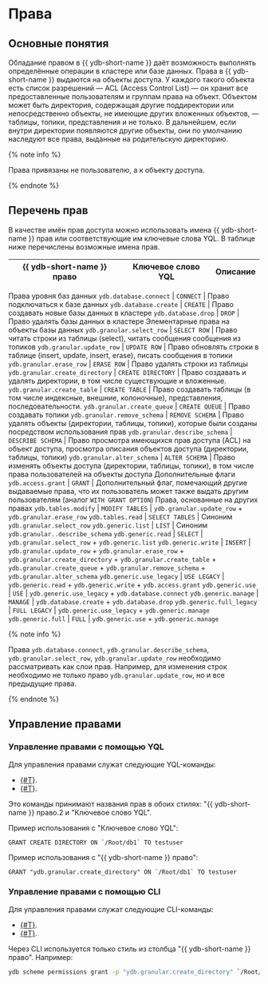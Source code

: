 # Права

## Основные понятия

Обладание правом в {{ ydb-short-name }} даёт возможность выполнять определённые операции в кластере или базе данных.
Права в {{ ydb-short-name }} выдаются на объекты доступа. У каждого такого объекта есть список разрешений — ACL (Access Control List) — он хранит все предоставленные пользователям и группам права на объект. Объектом может быть директория, содержащая другие поддиректории или непосредственно объекты, не имеющие других вложенных объектов, — таблицы, топики, представления и не только.
В дальнейшем, если внутри директории появляются другие объекты, они по умолчанию наследуют все права, выданные на родительскую директорию.

{% note info %}

Права привязаны не пользователю, а к объекту доступа.

{% endnote %}

## Перечень прав

В качестве имён прав доступа можно использовать имена {{ ydb-short-name }} прав или соответствующие им ключевые слова YQL.
В таблице ниже перечислены возможные имена прав.

{{ ydb-short-name }} право | Ключевое слово YQL | Описание
--- | --- | ---
Права уровня баз данных
`ydb.database.connect` | `CONNECT` | Право подключаться к базе данных
`ydb.database.create` | `CREATE` | Право создавать новые базы данных в кластере
`ydb.database.drop` | `DROP` | Право удалять базы данных в кластере
Элементарные права на объекты базы данных
`ydb.granular.select_row` | `SELECT ROW` | Право читать строки из таблицы (select), читать сообщения сообщения из топиков
`ydb.granular.update_row` | `UPDATE ROW` | Право обновлять строки в таблице (insert, update, insert, erase), писать сообщения в топики
`ydb.granular.erase_row` | `ERASE ROW` | Право удалять строки из таблицы
`ydb.granular.create_directory` | `CREATE DIRECTORY` | Право создавать и удалять директории, в том числе существующие и вложенные.
`ydb.granular.create_table` | `CREATE TABLE` | Право создавать таблицы (в том числе индексные, внешние, колоночные), представления, последовательности.
`ydb.granular.create_queue` | `CREATE QUEUE` | Право создавать топики
`ydb.granular.remove_schema` | `REMOVE SCHEMA` | Право удалять объекты (директории, таблицы, топики), которые были созданы посредством использования прав
`ydb.granular.describe_schema` | `DESCRIBE SCHEMA` | Право просмотра имеющихся прав доступа (ACL) на объект доступа, просмотра описания объектов доступа (директории, таблицы, топики)
`ydb.granular.alter_schema` | `ALTER SCHEMA` | Право изменять объекты доступа (директории, таблицы, топики), в том числе права пользователей на объекты доступа
Дополнительные флаги
`ydb.access.grant` | `GRANT` | Дополнительный флаг, помечающий другие выдаваемые права, что их пользователь может также выдать другим пользователям (аналог `WITH GRANT OPTION`)
Права, основанные на других правах
`ydb.tables.modify` | `MODIFY TABLES` | `ydb.granular.update_row` + `ydb.granular.erase_row`
`ydb.tables.read` | `SELECT TABLES` | Синоним `ydb.granular.select_row`
`ydb.generic.list` | `LIST` | Синоним `ydb.granular..describe_schema`
`ydb.generic.read` | `SELECT` | `ydb.granular.select_row` + `ydb.generic.list`
`ydb.generic.write` | `INSERT` | `ydb.granular.update_row` + `ydb.granular.erase_row` + `ydb.granular.create_directory` + `ydb.granular.create_table` + `ydb.granular.create_queue` + `ydb.granular.remove_schema` + `ydb.granular.alter_schema`
`ydb.generic.use_legacy` | `USE LEGACY` | `ydb.generic.read` + `ydb.generic.write` + `ydb.access.grant`
`ydb.generic.use` | `USE` | `ydb.generic.use_legacy` + `ydb.database.connect`
`ydb.generic.manage` | `MANAGE` | `ydb.database.create` + `ydb.database.drop`
`ydb.generic.full_legacy` | `FULL LEGACY` | `ydb.generic.use_legacy` + `ydb.generic.manage`
`ydb.generic.full` | `FULL` | `ydb.generic.use` + `ydb.generic.manage`

{% note info %}

Права `ydb.database.connect`, `ydb.granular.describe_schema`, `ydb.granular.select_row`, `ydb.granular.update_row` необходимо рассматривать как слои прав.
Например, для изменения строк необходимо не только право `ydb.granular.update_row`, но и все предыдущие права.

{% endnote %}

## Управление правами

### Управление правами с помощью YQL

Для управления правами служат следующие YQL-команды:

* [{#T}](../yql/reference/syntax/grant.md).
* [{#T}](../yql/reference/syntax/revoke.md).

Это команды принимают названия прав в обоих стилях: "{{ ydb-short-name }} право.2 и "Ключевое слово YQL".

Пример использования c "Ключевое слово YQL":

```yql
GRANT CREATE DIRECTORY ON `/Root/db1` TO testuser
```

Пример использования c "{{ ydb-short-name }} право":

```yql
GRANT "ydb.granular.create_directory" ON `/Root/db1` TO testuser
```

### Управление правами с помощью CLI

Для управления правами служат следующие CLI-команды:

* [{#T}]().
* [{#T}]().

Через CLI используется только стиль из столбца "{{ ydb-short-name }} право".
Например:

```bash
ydb scheme permissions grant -p "ydb.granular.create_directory" `/Root/db1` testuser
```

